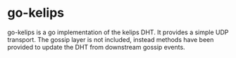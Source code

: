 # go-kelips
go-kelips is a go implementation of the kelips DHT.  It provides a simple UDP
transport.  The gossip layer is not included, instead methods have been provided
to update the DHT from downstream gossip events.
